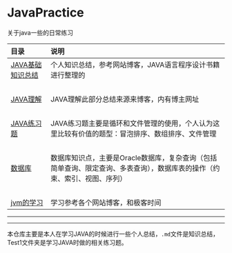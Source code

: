# JavaPractice
关于java一些的日常练习

目录|说明
:-------|:---
[JAVA基础知识总结](https://github.com/ZHoodLum/JavaPractice/blob/master/JAVA%E5%9F%BA%E7%A1%80%E7%9F%A5%E8%AF%86%E4%B8%AA%E4%BA%BA%E6%80%BB%E7%BB%93.md)|个人知识总结，参考网站博客，JAVA语言程序设计书籍进行整理的
&nbsp;|&nbsp;
[JAVA理解](https://github.com/ZHoodLum/JavaPractice/blob/master/JAVA%E7%90%86%E8%A7%A3.md)|JAVA理解此部分总结来源来博客，内有博主网址
&nbsp;|&nbsp;
[JAVA练习题](https://github.com/ZHoodLum/JavaPractice/blob/master/JAVA%E7%BB%83%E4%B9%A0%E9%A2%98.md)|JAVA练习题主要是循环和文件管理的使用，个人认为这里比较有价值的题型：冒泡排序、数组排序、文件管理
&nbsp;|&nbsp;
[数据库](https://github.com/ZHoodLum/JavaPractice/blob/master/%E6%95%B0%E6%8D%AE%E5%BA%93.md)|数据库知识点，主要是Oracle数据库，复杂查询（包括简单查询、限定查询、多表查询），数据库表的操作（约束、索引、视图、序列）
&nbsp;|&nbsp;
[jvm的学习](https://github.com/ZHoodLum/JavaPractice/blob/master/Jvm%E5%AD%A6%E4%B9%A0.md)|学习参考各个网站博客，和极客时间

---

---
本仓库主要是本人在学习JAVA的时候进行一些个人总结，`.md`文件是知识总结，Test1文件夹是学习JAVA时做的相关练习题。
